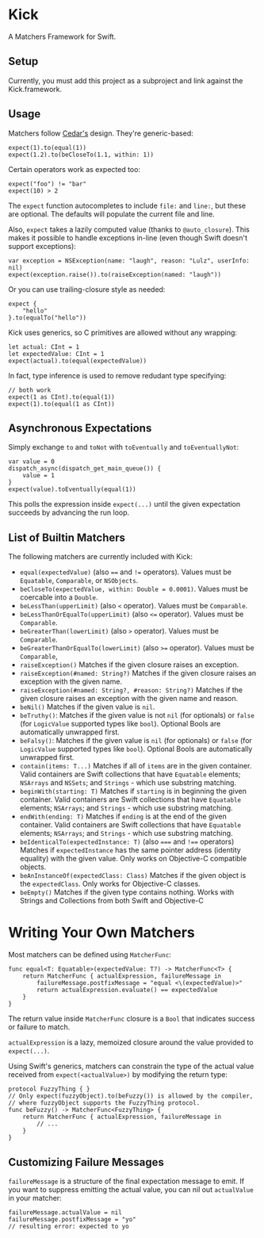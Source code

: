Kick
======

A Matchers Framework for Swift.

Setup
-----

Currently, you must add this project as a subproject and link against the Kick.framework.


Usage
-----

Matchers follow [Cedar's](https://github.com/pivotal/cedar) design. They're generic-based:

    expect(1).to(equal(1))
    expect(1.2).to(beCloseTo(1.1, within: 1))
    
Certain operators work as expected too:

    expect("foo") != "bar"
    expect(10) > 2

The ``expect`` function autocompletes to include ``file:`` and ``line:``, but these are optional.
The defaults will populate the current file and line.

Also, ``expect`` takes a lazily computed value (thanks to ``@auto_closure``). This makes it possible
to handle exceptions in-line (even though Swift doesn't support exceptions):

    var exception = NSException(name: "laugh", reason: "Lulz", userInfo: nil)
    expect(exception.raise()).to(raiseException(named: "laugh"))

Or you can use trailing-closure style as needed:

    expect {
        "hello"
    }.to(equalTo("hello"))

Kick uses generics, so C primitives are allowed without any wrapping:

    let actual: CInt = 1
    let expectedValue: CInt = 1
    expect(actual).to(equal(expectedValue))

In fact, type inference is used to remove redudant type specifying:

    // both work
    expect(1 as CInt).to(equal(1))
    expect(1).to(equal(1 as CInt))

Asynchronous Expectations
-------------------------

Simply exchange ``to`` and ``toNot`` with ``toEventually`` and ``toEventuallyNot``:

    var value = 0
    dispatch_async(dispatch_get_main_queue()) {
        value = 1
    }
    expect(value).toEventually(equal(1))

This polls the expression inside ``expect(...)`` until the given expectation succeeds by
advancing the run loop.

List of Builtin Matchers
-------------------------

The following matchers are currently included with Kick:

- ``equal(expectedValue)`` (also ``==`` and ``!=`` operators). Values must be ``Equatable``, ``Comparable``, or ``NSObjects``.
- ``beCloseTo(expectedValue, within: Double = 0.0001)``. Values must be coercable into a ``Double``.
- ``beLessThan(upperLimit)`` (also ``<`` operator). Values must be ``Comparable``.
- ``beLessThanOrEqualTo(upperLimit)`` (also ``<=`` operator). Values must be ``Comparable``.
- ``beGreaterThan(lowerLimit)`` (also ``>`` operator). Values must be ``Comparable``.
- ``beGreaterThanOrEqualTo(lowerLimit)`` (also ``>=`` operator). Values must be ``Comparable``,
- ``raiseException()`` Matches if the given closure raises an exception.
- ``raiseException(#named: String?)`` Matches if the given closure raises an exception with the given name.
- ``raiseException(#named: String?, #reason: String?)`` Matches if the given closure raises an exception with the given name and reason.
- ``beNil()`` Matches if the given value is ``nil``.
- ``beTruthy()``: Matches if the given value is not ``nil`` (for optionals) or ``false`` (for ``LogicValue`` supported types like ``bool``). Optional Bools are automatically unwrapped first.
- ``beFalsy()``: Matches if the given value is ``nil`` (for optionals) or ``false`` (for ``LogicValue`` supported types like ``bool``). Optional Bools are automatically unwrapped first.
- ``contain(items: T...)`` Matches if all of ``items`` are in the given container. Valid containers are Swift collections that have ``Equatable`` elements; ``NSArrays`` and ``NSSets``; and ``Strings`` - which use substring matching.
- ``beginWith(starting: T)`` Matches if ``starting`` is in beginning the given container. Valid containers are Swift collections that have ``Equatable`` elements; ``NSArrays``; and ``Strings`` - which use substring matching.
- ``endWith(ending: T)`` Matches if ``ending`` is at the end of the given container. Valid containers are Swift collections that have ``Equatable`` elements; ``NSArrays``; and ``Strings`` - which use substring matching.
- ``beIdenticalTo(expectedInstance: T)`` (also ``===`` and ``!==`` operators) Matches if ``expectedInstance`` has the same pointer address (identity equality) with the given value. Only works on Objective-C compatible objects.
- ``beAnInstanceOf(expectedClass: Class)`` Matches if the given object is the ``expectedClass``. Only works for Objective-C classes.
- ``beEmpty()`` Matches if the given type contains nothing. Works with Strings and Collections from both Swift and Objective-C


Writing Your Own Matchers
=========================

Most matchers can be defined using ``MatcherFunc``:

    func equal<T: Equatable>(expectedValue: T?) -> MatcherFunc<T> {
        return MatcherFunc { actualExpression, failureMessage in
            failureMessage.postfixMessage = "equal <\(expectedValue)>"
            return actualExpression.evaluate() == expectedValue
        }
    }

The return value inside ``MatcherFunc`` closure is a ``Bool`` that indicates success
or failure to match.

``actualExpression`` is a lazy, memoized closure around the value provided to
``expect(...)``.

Using Swift's generics, matchers can constrain the type of the actual value received
from ``expect(<actualValue>)`` by modifying the return type:

    protocol FuzzyThing { }
    // Only expect(fuzzyObject).to(beFuzzy()) is allowed by the compiler,
    // where fuzzyObject supports the FuzzyThing protocol.
    func beFuzzy() -> MatcherFunc<FuzzyThing> {
        return MatcherFunc { actualExpression, failureMessage in
            // ...
        }
    }

Customizing Failure Messages
----------------------------

``failureMessage`` is a structure of the final expectation message to emit. If you
want to suppress emitting the actual value, you can nil out ``actualValue`` in your
matcher:

    failureMessage.actualValue = nil
    failureMessage.postfixMessage = "yo"
    // resulting error: expected to yo


